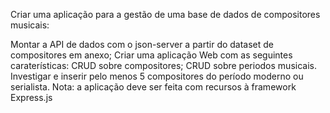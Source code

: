 Criar uma aplicação para a gestão de uma base de dados de compositores musicais:

Montar a API de dados com o json-server a partir do dataset de compositores em anexo;
Criar uma aplicação Web com as seguintes caraterísticas:
CRUD sobre compositores;
CRUD sobre periodos musicais.
Investigar e inserir pelo menos 5 compositores do período moderno ou serialista.
Nota: a aplicação deve ser feita com recursos à framework Express.js
